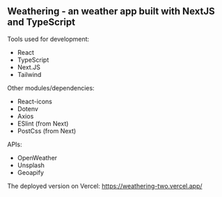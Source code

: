 ## Weathering - an weather app built with NextJS and TypeScript

Tools used for development:
- React
- TypeScript
- Next.JS
- Tailwind

Other modules/dependencies:
- React-icons
- Dotenv
- Axios
- ESlint (from Next)
- PostCss (from Next)

APIs:
- OpenWeather
- Unsplash
- Geoapify

The deployed version on Vercel: https://weathering-two.vercel.app/